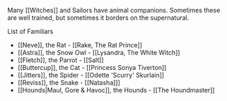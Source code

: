 Many [[Witches]] and Sailors have animal companions.  Sometimes these are well trained, but sometimes it borders on the supernatural.

List of Familiars
- [[Neve]], the Rat - [[Rake, The Rat Prince]]
- [[Astra]], the Snow Owl - [[Lysandra, The White Witch]]
- [[Fletch]], the Parrot - [[Salt]]
- [[Buttercup]], the Cat - [[Princess Sonya Tiverton]]
- [[Jitters]], the Spider - [[Odette 'Scurry' Skurlain]]
- [[Reviss]], the Snake - [[Natasha]]]
- [[Hounds|Maul, Gore & Havoc]], the Hounds - [[The Houndmaster]]